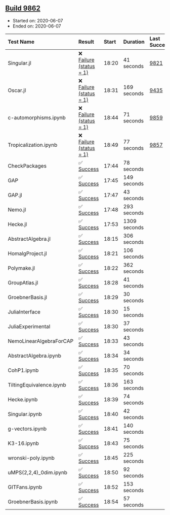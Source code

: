## [Build 9862](https://oscarci.mathematik.uni-kl.de/job/oscar/9862/)

* Started on: 2020-06-07
* Ended on: 2020-06-07

| Test Name    | Result | Start | Duration | Last Success | First Failure |
|:-------------|:-------|:------|:---------|:-------------|:--------------|
| Singular.jl | ❌ [Failure (status = 1)](https://oscarci.mathematik.uni-kl.de/job/oscar/9862/artifact/logs/build-9862/Singular.jl.log) | 18:20 | 41 seconds | [9821](https://oscarci.mathematik.uni-kl.de/job/oscar/9821/) | [9822](https://oscarci.mathematik.uni-kl.de/job/oscar/9822/) |
| Oscar.jl | ❌ [Failure (status = 1)](https://oscarci.mathematik.uni-kl.de/job/oscar/9862/artifact/logs/build-9862/Oscar.jl.log) | 18:31 | 169 seconds | [9435](https://oscarci.mathematik.uni-kl.de/job/oscar/9435/) | [9436](https://oscarci.mathematik.uni-kl.de/job/oscar/9436/) |
| c-automorphisms.ipynb | ❌ [Failure (status = 1)](https://oscarci.mathematik.uni-kl.de/job/oscar/9862/artifact/logs/build-9862/c-automorphisms.ipynb.log) | 18:44 | 71 seconds | [9859](https://oscarci.mathematik.uni-kl.de/job/oscar/9859/) | [9860](https://oscarci.mathematik.uni-kl.de/job/oscar/9860/) |
| Tropicalization.ipynb | ❌ [Failure (status = 1)](https://oscarci.mathematik.uni-kl.de/job/oscar/9862/artifact/logs/build-9862/Tropicalization.ipynb.log) | 18:49 | 77 seconds | [9857](https://oscarci.mathematik.uni-kl.de/job/oscar/9857/) | [9858](https://oscarci.mathematik.uni-kl.de/job/oscar/9858/) |
| CheckPackages | ✅ [Success](https://oscarci.mathematik.uni-kl.de/job/oscar/9862/artifact/logs/build-9862/CheckPackages.log) | 17:44 | 78 seconds |  |  |
| GAP | ✅ [Success](https://oscarci.mathematik.uni-kl.de/job/oscar/9862/artifact/logs/build-9862/GAP.log) | 17:45 | 149 seconds |  |  |
| GAP.jl | ✅ [Success](https://oscarci.mathematik.uni-kl.de/job/oscar/9862/artifact/logs/build-9862/GAP.jl.log) | 17:47 | 43 seconds |  |  |
| Nemo.jl | ✅ [Success](https://oscarci.mathematik.uni-kl.de/job/oscar/9862/artifact/logs/build-9862/Nemo.jl.log) | 17:48 | 293 seconds |  |  |
| Hecke.jl | ✅ [Success](https://oscarci.mathematik.uni-kl.de/job/oscar/9862/artifact/logs/build-9862/Hecke.jl.log) | 17:53 | 1309 seconds |  |  |
| AbstractAlgebra.jl | ✅ [Success](https://oscarci.mathematik.uni-kl.de/job/oscar/9862/artifact/logs/build-9862/AbstractAlgebra.jl.log) | 18:15 | 306 seconds |  |  |
| HomalgProject.jl | ✅ [Success](https://oscarci.mathematik.uni-kl.de/job/oscar/9862/artifact/logs/build-9862/HomalgProject.jl.log) | 18:21 | 106 seconds |  |  |
| Polymake.jl | ✅ [Success](https://oscarci.mathematik.uni-kl.de/job/oscar/9862/artifact/logs/build-9862/Polymake.jl.log) | 18:22 | 362 seconds |  |  |
| GroupAtlas.jl | ✅ [Success](https://oscarci.mathematik.uni-kl.de/job/oscar/9862/artifact/logs/build-9862/GroupAtlas.jl.log) | 18:28 | 41 seconds |  |  |
| GroebnerBasis.jl | ✅ [Success](https://oscarci.mathematik.uni-kl.de/job/oscar/9862/artifact/logs/build-9862/GroebnerBasis.jl.log) | 18:29 | 30 seconds |  |  |
| JuliaInterface | ✅ [Success](https://oscarci.mathematik.uni-kl.de/job/oscar/9862/artifact/logs/build-9862/JuliaInterface.log) | 18:30 | 15 seconds |  |  |
| JuliaExperimental | ✅ [Success](https://oscarci.mathematik.uni-kl.de/job/oscar/9862/artifact/logs/build-9862/JuliaExperimental.log) | 18:30 | 37 seconds |  |  |
| NemoLinearAlgebraForCAP | ✅ [Success](https://oscarci.mathematik.uni-kl.de/job/oscar/9862/artifact/logs/build-9862/NemoLinearAlgebraForCAP.log) | 18:33 | 43 seconds |  |  |
| AbstractAlgebra.ipynb | ✅ [Success](https://oscarci.mathematik.uni-kl.de/job/oscar/9862/artifact/logs/build-9862/AbstractAlgebra.ipynb.log) | 18:34 | 34 seconds |  |  |
| CohP1.ipynb | ✅ [Success](https://oscarci.mathematik.uni-kl.de/job/oscar/9862/artifact/logs/build-9862/CohP1.ipynb.log) | 18:35 | 70 seconds |  |  |
| TiltingEquivalence.ipynb | ✅ [Success](https://oscarci.mathematik.uni-kl.de/job/oscar/9862/artifact/logs/build-9862/TiltingEquivalence.ipynb.log) | 18:36 | 163 seconds |  |  |
| Hecke.ipynb | ✅ [Success](https://oscarci.mathematik.uni-kl.de/job/oscar/9862/artifact/logs/build-9862/Hecke.ipynb.log) | 18:39 | 74 seconds |  |  |
| Singular.ipynb | ✅ [Success](https://oscarci.mathematik.uni-kl.de/job/oscar/9862/artifact/logs/build-9862/Singular.ipynb.log) | 18:40 | 42 seconds |  |  |
| g-vectors.ipynb | ✅ [Success](https://oscarci.mathematik.uni-kl.de/job/oscar/9862/artifact/logs/build-9862/g-vectors.ipynb.log) | 18:41 | 140 seconds |  |  |
| K3-16.ipynb | ✅ [Success](https://oscarci.mathematik.uni-kl.de/job/oscar/9862/artifact/logs/build-9862/K3-16.ipynb.log) | 18:43 | 75 seconds |  |  |
| wronski-poly.ipynb | ✅ [Success](https://oscarci.mathematik.uni-kl.de/job/oscar/9862/artifact/logs/build-9862/wronski-poly.ipynb.log) | 18:45 | 225 seconds |  |  |
| uMPS(2,2,4)_0dim.ipynb | ✅ [Success](https://oscarci.mathematik.uni-kl.de/job/oscar/9862/artifact/logs/build-9862/uMPS-2-2-4-_0dim.ipynb.log) | 18:50 | 92 seconds |  |  |
| GITFans.ipynb | ✅ [Success](https://oscarci.mathematik.uni-kl.de/job/oscar/9862/artifact/logs/build-9862/GITFans.ipynb.log) | 18:52 | 153 seconds |  |  |
| GroebnerBasis.ipynb | ✅ [Success](https://oscarci.mathematik.uni-kl.de/job/oscar/9862/artifact/logs/build-9862/GroebnerBasis.ipynb.log) | 18:54 | 57 seconds |  |  |
